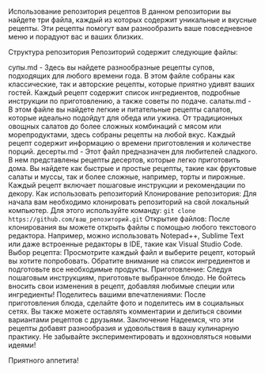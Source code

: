 Использование репозитория рецептов
В данном репозитории вы найдете три файла, каждый из которых содержит уникальные и вкусные рецепты. Эти рецепты помогут вам разнообразить ваше повседневное меню и порадуют вас и ваших близких.

Структура репозитория
Репозиторий содержит следующие файлы:

супы.md - Здесь вы найдете разнообразные рецепты супов, подходящих для любого времени года. В этом файле собраны как классические, так и авторские рецепты, которые приятно удивят ваших гостей. Каждый рецепт содержит список ингредиентов, подробные инструкции по приготовлению, а также советы по подаче.
салаты.md - В этом файле вы найдете легкие и питательные рецепты салатов, которые идеально подойдут для обеда или ужина. От традиционных овощных салатов до более сложных комбинаций с мясом или морепродуктами, здесь собраны рецепты на любой вкус. Каждый рецепт содержит информацию о времени приготовления и количестве порций.
десерты.md - Этот файл предназначен для любителей сладкого. В нем представлены рецепты десертов, которые легко приготовить дома. Вы найдете как быстрые и простые рецепты, такие как фруктовые салаты и муссы, так и более сложные, например, торты и пирожные. Каждый рецепт включает пошаговые инструкции и рекомендации по декору.
Как использовать репозиторий
Клонирование репозитория: Для начала вам необходимо клонировать репозиторий на свой локальный компьютер. Для этого используйте команду:
`git clone https://github.com/ваш_репозиторий.git`
Открытие файлов: После клонирования вы можете открыть файлы с помощью любого текстового редактора. Например, можно использовать Notepad++, Sublime Text или даже встроенные редакторы в IDE, такие как Visual Studio Code.
Выбор рецепта: Просмотрите каждый файл и выберите рецепт, который вы хотите попробовать. Обратите внимание на список ингредиентов и подготовьте все необходимые продукты.
Приготовление: Следуя пошаговым инструкциям, приготовьте выбранное блюдо. Не бойтесь вносить свои изменения в рецепт, добавляя любимые специи или ингредиенты!
Поделитесь вашими впечатлениями: После приготовления блюда, сделайте фото и поделитесь им в социальных сетях. Вы также можете оставлять комментарии и делиться своими вариантами рецептов с друзьями.
Заключение
Надеемся, что эти рецепты добавят разнообразия и удовольствия в вашу кулинарную практику. Не забывайте экспериментировать и вдохновляться новыми идеями!

Приятного аппетита!
